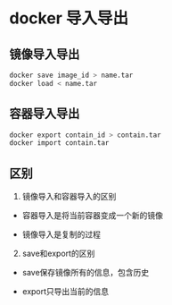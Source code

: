# docker 导入导出

## 镜像导入导出

```bash
docker save image_id > name.tar
docker load < name.tar
```

## 容器导入导出

```bash
docker export contain_id > contain.tar
docker import contain.tar
```

## 区别

1. 镜像导入和容器导入的区别
  
  - 容器导入是将当前容器变成一个新的镜像

  - 镜像导入是复制的过程

2. save和export的区别

  - save保存镜像所有的信息，包含历史

  - export只导出当前的信息
